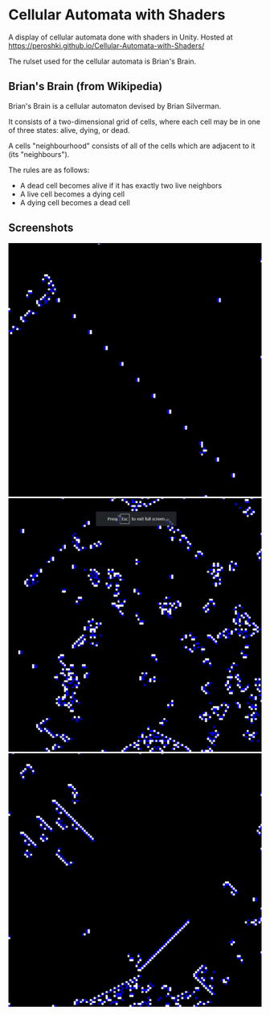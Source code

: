 # Cellular Automata with Shaders
A display of cellular automata done with shaders in Unity. Hosted at https://peroshki.github.io/Cellular-Automata-with-Shaders/

The rulset used for the cellular automata is Brian's Brain.

## Brian's Brain (from Wikipedia)
Brian's Brain is a cellular automaton devised by Brian Silverman.

It consists of a two-dimensional grid of cells, where each cell may be in one of three states: alive, dying, or dead.

A cells "neighbourhood" consists of all of the cells which are adjacent to it (its "neighbours").

The rules are as follows:
* A dead cell becomes alive if it has exactly two live neighbors
* A live cell becomes a dying cell
* A dying cell becomes a dead cell

## Screenshots
![Screenshot 1](Screenshots/1.png)
![Screenshot 2](Screenshots/2.png)
![Screenshot 3](Screenshots/3.png)
